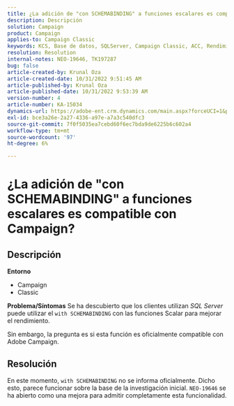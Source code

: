 ```yaml
---
title: ¿La adición de "con SCHEMABINDING" a funciones escalares es compatible con Campaign?
description: Descripción
solution: Campaign
product: Campaign
applies-to: Campaign Classic
keywords: KCS, Base de datos, SQLServer, Campaign Classic, ACC, Rendimiento
resolution: Resolution
internal-notes: NEO-19646, TK197287
bug: false
article-created-by: Krunal Oza
article-created-date: 10/31/2022 9:51:45 AM
article-published-by: Krunal Oza
article-published-date: 10/31/2022 9:53:39 AM
version-number: 4
article-number: KA-15034
dynamics-url: https://adobe-ent.crm.dynamics.com/main.aspx?forceUCI=1&pagetype=entityrecord&etn=knowledgearticle&id=ebb6e79d-0159-ed11-9561-6045bd0067ea
exl-id: bce3a26e-2a27-4336-a97e-a7a3c540dfc3
source-git-commit: 7f0f5035ea7cebd60f6ec7bda9de6225b6c602a4
workflow-type: tm+mt
source-wordcount: '97'
ht-degree: 6%

---
```


# ¿La adición de &quot;con SCHEMABINDING&quot; a funciones escalares es compatible con Campaign?

## Descripción

<b>Entorno</b>
- Campaign
- Classic



<b>Problema/Síntomas</b>
Se ha descubierto que los clientes utilizan *SQL Server* puede utilizar el `with SCHEMABINDING` con las funciones Scalar para mejorar el rendimiento.

Sin embargo, la pregunta es si esta función es oficialmente compatible con Adobe Campaign.




## Resolución


En este momento, `with SCHEMABINDING` no se informa oficialmente. Dicho esto, parece funcionar sobre la base de la investigación inicial. `NEO-19646` se ha abierto como una mejora para admitir completamente esta funcionalidad.
